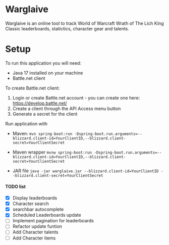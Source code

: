 # Warglaive
Warglaive is an online tool to track World of Warcraft Wrath of The Lich King Classic leaderboards, statictics, character gear and talents.

# Setup
To run this application you will need:
 - Java 17 installed on your machine
 - Battle.net client

To create Battle.net client:
 1. Login or create Battle.net account - you can create one here: https://develop.battle.net/
 2. Create a client through the API Access menu button
 3. Generate a secret for the client


Run application with
 - Maven: `mvn spring-boot:run -Dspring-boot.run.arguments=--blizzard.client-id=YourClientID,--blizzard.client-secret=YourClientSecret`

 - Maven wrapper `mvnw spring-boot:run -Dspring-boot.run.arguments=--blizzard.client-id=YourClientID,--blizzard.client-secret=YourClientSecret`

 - JAR file `java -jar warglaive.jar --blizzard.client-id=YourClientID --blizzard.client-secret=YourClientSecret`


#### TODO list
- [x] Display leaderboards
- [x] Character search
- [x] searchbar autocomplete
- [x] Scheduled Leaderboards update
- [ ] Implement pagination for leaderboards
- [ ] Refactor update funtion
- [ ] Add Character talents
- [ ] Add Character items
